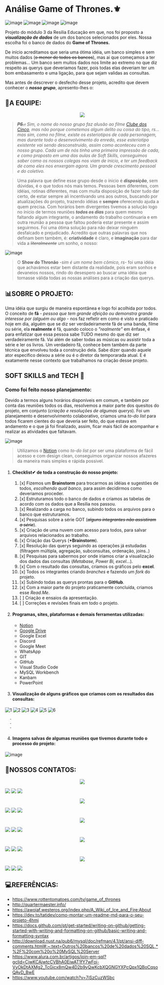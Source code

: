 # Análise Game of Thrones.⚜
![image](https://img.shields.io/github/issues/mirnatetzner/Analise-Game-of-Thrones?color=%23B5A595&logo=GOT&logoColor=%23B5A595&style=plastic) ![image](https://img.shields.io/github/forks/mirnatetzner/Analise-Game-of-Thrones?color=%23B5A595&logoColor=%23B5A595&style=plastic) ![image](https://img.shields.io/github/stars/mirnatetzner/Analise-Game-of-Thrones?color=%23B5A595&style=plastic) ![image](https://img.shields.io/github/license/mirnatetzner/Analise-Game-of-Thrones?color=%23B5A595&logoColor=%23B5A595&style=plastic)

Projeto do módulo 3 da Resilia Educação em que, nos foi proposto a **_visualização de dados_** de um dos bancos selecionados por eles. Nossa escolha foi o banco de dados do **Game of Thrones.**

De início acreditamos que seria uma ótima idéia, um banco simples e sem muitos dados (~~o menor de todos os bancos~~), mas ai que começamos a ter problemas... Um banco sem muitos dados nos limite ao extremo no que diz respeito as querys que deveriamos fazer, pois todas elas deveriam ter um bom embasamento e uma ligação, para que sejam validas as consultas. 

Mas antes de descrever o desfecho desse projeto, acredito que devem conhecer o **_nosso grupo_**, apresento-lhes o:
## 👥A EQUIPE:

<center><img src="https://user-images.githubusercontent.com/100171322/176485383-113df350-cc6c-45c8-b242-81c1f5676e91.png"></center>

> **_~~PS.:~~_** _Sim, o nome do nosso grupo faz alusão ao filme [Clube dos Cinco](https://www.papodecinema.com.br/filmes/clube-dos-cinco/), mas não porque cometemos algum delito ou coisa do tipo, rs... mas sim, como no filme, existe os esteriotipos de cada personagem, mas durante todo o desenvolvimento do enredo, esse esteriotipo existente vai sendo desconstruido, assim como aconteceu com o nosso grupo. Cada um de nós tinha uma primeira impressão de cada, e como proposto em uma das aulas de Soft Skills, conseguimos saber como os nossos colegas nos viam de inicio, e ter um feedback de como eles nos enxergam agora. Um grande crescimento pessoal e do coletivo._

> Uma palavra que define esse grupo desde o ínicio é **_disposição_**, sem dúvidas, é o que todos nós mais temos. Pessoas bem diferentes, com idéias, rotinas diferentes, mas com muita disposição de fazer tudo dar certo, de estar sempre ali incentivando uns aos outros, buscando por atualizações do projeto, trazendo idéias e **sempre** oferecendo ajuda a quem precisa. Com horários bem divergentes tivemos a solução logo no ínicio de termos reuniões **_todos os dias_** para quem mesmo faltando algum integrante, o andamento do trabalho continuaria e em outra reunião a pessoa que faltou poderia estar presente e assim seguirmos. Foi uma ótima solução para não deixar ninguém desfalcado e prejudicado. Acredito que outras palavras que nos definam bem também, é: **criatividade** é claro, e **imaginação** para dar vida a ~~_literalmeente_~~ um sonho, o nosso: 

![image](https://user-images.githubusercontent.com/100171322/176488849-20fbde78-0dbd-41dc-9c2e-57c79cf1a17e.png)
> O **Show do Thronão** -_sim é um nome bem cômico, rs_- foi uma idéia que achavámos estar bem distante da realidade, pois eram sonhos e devaneios nossos, rindo do desespero ao buscar uma idéia que tornasse válida todas as nossas análises para a criação das querys.

## 📊SOBRE O PROJETO:

Uma idéia que surgiu de maneira espontânea e logo foi acolhida por todos. O conceito de **fã** - _pessoa que tem grande afeição ou demonstra grande interesse por (alguém ou algo_ - nos faz refletir em como é visto e praticado hoje em dia, alguém que se diz ser verdadeiramente fã de uma banda, filme ou série, ela **realmente** é fã, quando coloco o _"realmente"_ em ênfase, é para enfatizar que essa pessoa sabe TUDO mesmo do que diz ser verdadeiramente fã. Vai além de saber todas as músicas ou assistir toda a série e ler os livros. Um verdadeiro fã, conhece bem também da parte técnica que envolveu toda a construção dela. Sabe dizer quando aquele ator especifico deixou a série ou é o diretor da temporarada atual. E é exatamente nesse contexto que trabalhamos na criação desse projeto.

## SOFT SKILLS and TECH 📝

 <h3> Como foi feito nosso planejamento: </h3>

Devido a termos alguns horários disponíveis em comum, e também por conta das reuniões todos os dias, resolvemos a maior parte dos quesitos do projeto, em conjunto (_criação e resoluções de algumas querys_). Foi um planejamento e desenvolvimento colaborativo, criamos uma _to-do list_ para todos ficarem cientes do que deveria ser feito, do que estava em andamento e o que já foi finalizado, assim, ficar mais fácil de acompanhar e realizar as atividades que faltavam. 

![image](https://user-images.githubusercontent.com/100171322/176500512-209a102b-838e-4260-a33c-f1fde9095c9f.png)
> Utilizamos o [Notion](https://hypnotic-nannyberry-694.notion.site/7fc6c4dfd0c64240a393e5795339718c?v=937110490531437ebbfe80bad76e1b6f) como _to-do list_ por ser uma plataforma de fácil acesso e com design clean, conseguimos organizar nossos afazeres da maneira mais simples e rápida possivel.

   1. <h4>Checklist✔ de toda a construção do nosso projeto:</h4>

      1. [x] Fizemos um **Brainstorm** para trocarmos as idéias e sugestões de todos, _escolhendo qual banco_, para assim decidirmos como deveriamos proceder.
      2. [x] Estruturamos todo o banco de dados e criamos as tabelas de acordo com os dados que a Resilia nos passou.
      3. [x] Realizando a carga no banco, subindo todos os arquivos para o banco que estruturamos.
      4. [x] Pesquisas sobre a série GOT (~~_alguns integrantes não assistiram a série_~~).
      5. [x] Criação de uma nuvem com acesso para todos, para salvar arquivos relacionados ao trabalho.
      6. [x] Criação das Querys (**+Brainstorm**).
      7. [x] Resolução das querys seguindo as operações já estudadas (filtragem múltipla, agregação, subconsultas, ordenação, joins..)
      8. [x] Pesquisas para sabermos por onde iriamos criar a visualização dos dados das consultas (_Metabase, Power Bi, excel..._).
      9. [x] Com o resultado das consultas, criamos os gráficos pelo **excel**.
      10. [x] Todos os integrantes criando _branches_ e fazendo um _fork_ do projeto.
      11. [x] Subindo todas as querys prontas para o **GitHub**.
      12. [x] Com a maior parte do projeto praticamente concluída, criamos esse _Read.Me_.
      13. [ ] Criação e ensaios da apresentação.
      14. [ ] Correções e revisões finais em todo o projeto.

  2. <h4>Programas, sites, plataformas e demais ferramentas utilizadas:</h4>

      - [Notion](https://hypnotic-nannyberry-694.notion.site/7fc6c4dfd0c64240a393e5795339718c?v=937110490531437ebbfe80bad76e1b6f)
      - [Google Drive](https://drive.google.com/file/d/1g4-u_QH5O3w9s0mT7YNB5z9pp5FE00kb/view?usp=sharing)
      - Google Excel
      - Discord 
      - Google Meet
      - WhatsApp
      - GIT
      - GitHub
      - Visual Studio Code
      - MySQL Workbench
      - Kanbam
      - PowerPoint

  3. <h4>Visualização de alguns gráficos que criamos com os resultados das consultas:</h4>
  ![1](https://user-images.githubusercontent.com/102497100/176644698-20090ebc-7e42-49a3-93e2-e12604e331d6.png)
  ![2](https://user-images.githubusercontent.com/102497100/176644791-23266360-da06-4c22-95d6-c2327ab1780d.png)
![3](https://user-images.githubusercontent.com/102497100/176644842-a0cde882-8220-4b6c-ab69-d624890895e0.png)
![4](https://user-images.githubusercontent.com/102497100/176644879-745a95b9-f313-48e9-8be4-b7bc726046c7.png)
![5](https://user-images.githubusercontent.com/102497100/176644928-18345c23-4204-4cad-bc4f-695727b6995f.png)
![6](https://user-images.githubusercontent.com/102497100/176644961-a3ac7f14-379e-4a0e-af1a-dbf1bd4b8161.png)


      -
      -
      -
      
  4. <h4>Imagens salvas de algumas reuniões que tivemos durante todo o processo do projeto:</h4>
  ![image](https://user-images.githubusercontent.com/100171322/176546239-e11c632c-96fa-4258-bc44-123864929ae4.png)
  
## 📲NOSSOS CONTATOS:

<center><img src="https://user-images.githubusercontent.com/100171322/176548438-62b65922-4e70-44b3-ad75-075612d1d1f3.png"></center>

[<img src="https://img.shields.io/badge/linkedin-%230077B5.svg?&style=for-the-badge&logo=linkedin&logoColor=white"/>](https://www.linkedin.com/in/carolina-souza-ti/) 
[<img src="https://img.shields.io/badge/Gmail-D14836?style=for-the-badge&logo=gmail&logoColor=white"/>]()
[<img src="https://img.shields.io/badge/GitHub-100000?style=for-the-badge&logo=github&logoColor=white"/>](https://github.com/carolinadesouzasilva)


<center><img src="https://user-images.githubusercontent.com/100171322/176563337-ab019c61-597f-4936-8300-b51c4f5bb88f.png"></center>

[<img src="https://img.shields.io/badge/linkedin-%230077B5.svg?&style=for-the-badge&logo=linkedin&logoColor=white"/>](https://www.linkedin.com/in/larrissagdelira/) 
[<img src="https://img.shields.io/badge/Gmail-D14836?style=for-the-badge&logo=gmail&logoColor=white"/>]()
[<img src="https://img.shields.io/badge/GitHub-100000?style=for-the-badge&logo=github&logoColor=white"/>](https://github.com/larrissalira)


<center><img src="https://user-images.githubusercontent.com/100171322/176563383-2ee6d39f-c8b5-4d88-b5c9-2f53cc88c1f6.png"></center>

[<img src="https://img.shields.io/badge/linkedin-%230077B5.svg?&style=for-the-badge&logo=linkedin&logoColor=white"/>](https://www.linkedin.com/in/carolina-souza-ti/) 
[<img src="https://img.shields.io/badge/Gmail-D14836?style=for-the-badge&logo=gmail&logoColor=white"/>]()
[<img src="https://img.shields.io/badge/GitHub-100000?style=for-the-badge&logo=github&logoColor=white"/>](https://github.com/carolinadesouzasilva)


<center><img src="https://user-images.githubusercontent.com/100171322/176563435-90f45e3f-d9ff-4085-9f1b-940e18f3c22c.png"></center>

[<img src="https://img.shields.io/badge/linkedin-%230077B5.svg?&style=for-the-badge&logo=linkedin&logoColor=white"/>](https://www.linkedin.com/in/mirnatetzner/) 
[<img src="https://img.shields.io/badge/Gmail-D14836?style=for-the-badge&logo=gmail&logoColor=white"/>]()
[<img src="https://img.shields.io/badge/GitHub-100000?style=for-the-badge&logo=github&logoColor=white"/>](https://github.com/mirnatetzner)


<center><img src="https://user-images.githubusercontent.com/100171322/176547873-a4ce9fd8-47a3-4932-b70c-40850c7675c7.png"></center>

[<img src="https://img.shields.io/badge/linkedin-%230077B5.svg?&style=for-the-badge&logo=linkedin&logoColor=white"/>](https://www.linkedin.com/in/karinamottamaciel/) 
[<img src="https://img.shields.io/badge/Gmail-D14836?style=for-the-badge&logo=gmail&logoColor=white"/>]()
[<img src="https://img.shields.io/badge/GitHub-100000?style=for-the-badge&logo=github&logoColor=white"/>](https://github.com/carolinadesouzasilva)


## 💻REFERÊNCIAS:
  
  - https://www.rottentomatoes.com/tv/game_of_thrones 
  - http://quartermaester.info/ 
  - https://awoiaf.westeros.org/index.php/A_Wiki_of_Ice_and_Fire:About 
  - https://dev.to/tatidev/como-montar-um-readme-md-para-o-seu-projeto-4hmj
  - https://docs.github.com/pt/get-started/writing-on-github/getting-started-with-writing-and-formatting-on-github/basic-writing-and-formatting-syntax
  - http://download.nust.na/pub6/mysql/doc/refman/4.1/pt/ansi-diff-comments.html#:~:text=Outros%20bancos%20de%20dados%20SQL,*%2F%20com%20o%20MySQL%20Server
  - https://www.alura.com.br/artigos/join-em-sql?gclid=CjwKCAjwtcCVBhA0EiwAT1fY7wFoi-VyOkDtAXMg2_TcGicx8mQw4D2b9yQwKcbXQGNGYXPcQpx1QBoCqsoQAvD_BwE
  - https://www.youtube.com/watch?v=7iSzCuzWSbc
  


  
  



  











